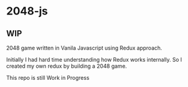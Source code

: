 # 2048-js

## WIP

2048 game written in Vanila Javascript using Redux approach.

Initially I had hard time understanding how Redux works internally. So I created my own redux by building a 2048 game.

This repo is still Work in Progress
